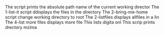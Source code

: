 The script prints the absolute path name of the current working director
The 1-list-it script ddisplays the files in the directory
The 2-bring-me-home script change working directory to root
The 2-listfiles displays allfiles in a lin
The 4-list more files displays more file
This lists digita onl
This scrip prints drectory mzima
